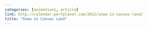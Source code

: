 ```yaml
---
categories: [animations, article]
link: http://calendar.perfplanet.com/2012/snow-in-canvas-land/
title: "Snow in Canvas Land"
---
```

